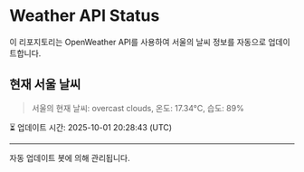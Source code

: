 
# Weather API Status

이 리포지토리는 OpenWeather API를 사용하여 서울의 날씨 정보를 자동으로 업데이트합니다.

## 현재 서울 날씨
> 서울의 현재 날씨: overcast clouds, 온도: 17.34°C, 습도: 89%

⏳ 업데이트 시간: 2025-10-01 20:28:43 (UTC)

---
자동 업데이트 봇에 의해 관리됩니다.
